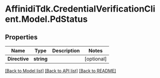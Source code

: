 # AffinidiTdk.CredentialVerificationClient.Model.PdStatus

## Properties

Name | Type | Description | Notes
------------ | ------------- | ------------- | -------------
**Directive** | **string** |  | [optional] 

[[Back to Model list]](../README.md#documentation-for-models) [[Back to API list]](../README.md#documentation-for-api-endpoints) [[Back to README]](../README.md)

